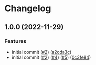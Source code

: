 # Changelog

## 1.0.0 (2022-11-29)


### Features

* initial commit ([#2](https://github.com/cryptlex/web-api-client/issues/2)) ([a2cda3c](https://github.com/cryptlex/web-api-client/commit/a2cda3c6dca3d9e004c84a6d006680ffcd4dd29d))
* initial commit ([#2](https://github.com/cryptlex/web-api-client/issues/2)) ([#4](https://github.com/cryptlex/web-api-client/issues/4)) ([#5](https://github.com/cryptlex/web-api-client/issues/5)) ([0c3fe84](https://github.com/cryptlex/web-api-client/commit/0c3fe845b8bc81a38700d05009f8296176e9ca60))

